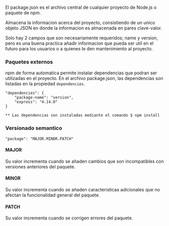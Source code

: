 El package.json es el archivo central de cualquier proyecto de Node.js o paquete de npm.

Almacena la informacion acerca del proyecto, consistiendo de un unico objeto JSON en donde la informacion es almacenada en pares clave-valor.

Solo hay 2 campos que son necesariamente requeridos; name y version, pero es una buena practica añadir informacion que pueda ser util en el futuro para los usuarios o a quienes le den mantenimiento al proyecto.

### Paquetes externos

npm de forma automatica permite instalar dependencias que podran ser utilizadas en el proyecto. En el archivo package.json, las dependencias son listadas en la propiedad `dependencies`.

    "dependencies": {
        "package-name": "version",
        "express": "4.14.0"
    }

    ** Las dependencias son instaladas mediante el comando $ npm install

### Versionado semantico

    "package": "MAJOR.MINOR.PATCH"

#### MAJOR

Su valor incrementa cuando se añaden cambios que son incompatibles con versiones anteriores del paquete.

#### MINOR

Su valor incrementa cuando se añaden caracteristicas adicionales que no afectan la funcionalidad general del paquete.

#### PATCH

Su valor incrementa cuando se corrigen errores del paquete.